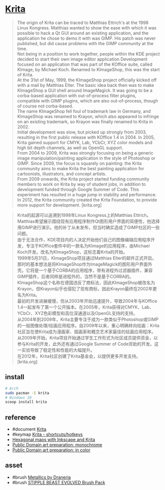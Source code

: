 # [Krita](https://krita.org/en/)

> The origin of Krita can be traced to Matthias Ettrich's at the 1998 Linux Kongress. Matthias wanted to show the ease with which it was possible to hack a Qt GUI around an existing application, and the application he chose to demo it with was GIMP. His patch was never published, but did cause problems with the GIMP community at the time.  
> Not being in a position to work together, people within the KDE project decided to start their own image editor application Development focused on an application that was part of the KOffice suite, called KImage, by Michael Koch. Renamed to KImageShop, this was the start of Krita.  
> At the 31st of May, 1999, the KImageShop project officially kicked off with a mail by Matthias Elter. The basic idea back then was to make KImageShop a GUI shell around ImageMagick. It was going to be a corba-based application with out-of-process filter plugins, compatible with GIMP plugins, which are also out-of-process, though of course not corba-based.  
> The name KImageShop fell foul of trademark law in Germany, and KImageShop was renamed to Krayon, which also appeared to infringe on an existing trademark, so Krayon was finally renamed to Krita in 2002.  
> Initial development was slow, but picked up strongly from 2003, resulting in the first public release with KOffice 1.4 in 2004. In 2005, Krita gained support for CMYK, Lab, YCbCr, XYZ color models and high bit depth channels, as well as OpenGL support.  
> From 2004 to 2009, Krita was strongly focusing on being a generic image manipulation/painting application in the style of Photoshop or GIMP. Since 2009, the focus is squarely on painting: the Krita community aims to make Krita the best painting application for cartoonists, illustrators, and concept artists.  
> From 2009 onwards, the Krita project started funding community members to work on Krita by way of student jobs, in addition to development funded through Google Summer of Code. This experiment has resulted in a huge jump in stability and performance.  
> In 2012, the Krita community created the Krita Foundation, to provide more support for development. [krita.org]

> Krita的起源可以追溯到1998年Linux Kongress上的Matthias Ettrich。Matthias希望展示围绕现有应用程序制作Qt图形用户界面的简便性，他选择用GIMP进行演示。他的补丁从未发布，但当时确实造成了GIMP社区的一些问题。  
> 由于无法合作，KDE项目内的人决定开始他们自己的图像编辑应用程序开发，专注于KOffice套件中的一款名为KImage的应用程序，由Michael Koch开发。改名为KImageShop，这标志着Krita的开始。  
> 1999年5月31日，KImageShop项目通过Matthias Elter的邮件正式开启。那时的基本想法是将KImageShop作为ImageMagick的图形用户界面外壳。它将是一个基于CORBA的应用程序，带有进程外过滤器插件，兼容GIMP插件，后者同样是进程外的，当然不是基于CORBA的。  
> KImageShop这个名称在德国违反了商标法，因此KImageShop被改名为Krayon，但Krayon似乎也侵犯了现有商标，因此Krayon最终在2002年更名为Krita。  
> 最初的开发进展缓慢，但从2003年开始迅速提升，导致2004年与KOffice 1.4一起发布了第一个公开版本。在2005年，Krita获得对CMYK、Lab、YCbCr、XYZ色彩模型和高位深通道以及OpenGL支持的支持。  
> 从2004年到2009年，Krita主要专注于成为一款类似于Photoshop或GIMP的一般图像处理/绘画应用程序。自2009年以来，重心明确转向绘画：Krita社区旨在使Krita成为漫画家、插画家和概念艺术家最佳的绘画应用程序。  
> 从2009年开始，Krita项目开始通过学生工作形式为社区成员提供资金，以参与Krita的开发，此外还有通过Google Summer of Code资助的开发。这一实验导致了稳定性和性能的大幅提升。  
> 在2012年，Krita社区创建了Krita基金会，以提供更多开发支持。 [krita.org]

## install

```sh
# Arch
sudo pacman -S krita
# Windows 10
scoop install krita
```

## reference

- #document [Krita](https://docs.krita.org/en/index.html)
- #keymap [Krita - shortcuts/hotkeys](https://www.graphicsandprogramming.net/pdf/krita-shortcuts-hotkeys-english.pdf)
- [Hexagonal maps with Inkscape and Krita](https://vladar.bearblog.dev/hexagonal-maps-with-inkscape-and-krita/)
- [Public Domain art preparation: monochrome](https://vladar.bearblog.dev/public-domain-art-preparation-monochrome/)
- [Public Domain art preparation: in color](https://vladar.bearblog.dev/public-domain-art-preparation-in-color/)

## asset

- #brush [Metallics by Draneria](https://github.com/Draneria/Metallics-by-Draneria_Krita-Brushes)
- #brush [STIPPLE BEAST EVOLVED Brush Pack](https://tombofnull.itch.io/stipple-beast-evolved-brush-pack)